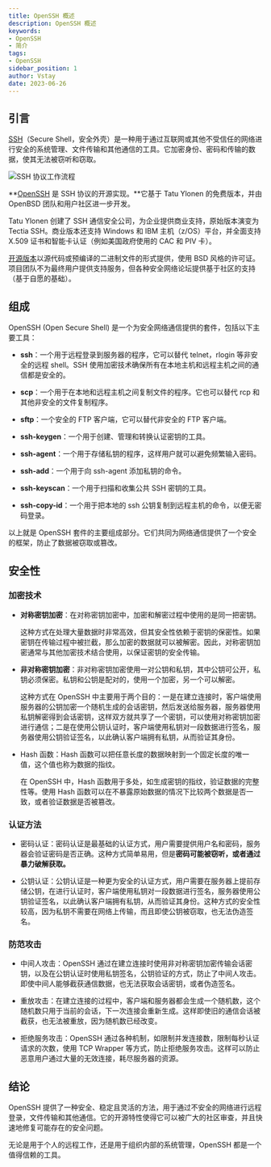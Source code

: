 ```yaml
---
title: OpenSSH 概述
description: OpenSSH 概述
keywords:
- OpenSSH
- 简介
tags:
- OpenSSH
sidebar_position: 1
author: Vstay
date: 2023-06-26
---
```


## 引言

[SSH](https://www.ssh.com/)（Secure Shell，安全外壳）是一种用于通过互联网或其他不受信任的网络进行安全的系统管理、文件传输和其他通信的工具。它加密身份、密码和传输的数据，使其无法被窃听和窃取。

![SSH 协议工作流程](https://static.7wate.com/img/2023/06/27/2bb25fab91fda.png)

**[OpenSSH](https://www.openssh.com/) 是 SSH 协议的开源实现。**它基于 Tatu Ylonen 的免费版本，并由 OpenBSD 团队和用户社区进一步开发。

Tatu Ylonen 创建了 SSH 通信安全公司，为企业提供商业支持，原始版本演变为 Tectia SSH。商业版本还支持 Windows 和 IBM 主机（z/OS）平台，并全面支持 X.509 证书和智能卡认证（例如美国政府使用的 CAC 和 PIV 卡）。

[开源版本](https://github.com/openssh/openssh-portable)以源代码或预编译的二进制文件的形式提供，使用 BSD 风格的许可证。项目团队不为最终用户提供支持服务，但各种安全网络论坛提供基于社区的支持（基于自愿的基础）。

## 组成

OpenSSH (Open Secure Shell) 是一个为安全网络通信提供的套件，包括以下主要工具：

-   **ssh**：一个用于远程登录到服务器的程序，它可以替代 telnet，rlogin 等非安全的远程 shell。SSH 使用加密技术确保所有在本地主机和远程主机之间的通信都是安全的。

-   **scp**：一个用于在本地和远程主机之间复制文件的程序。它也可以替代 rcp 和其他非安全的文件复制程序。

-   **sftp**：一个安全的 FTP 客户端，它可以替代非安全的 FTP 客户端。

-   **ssh-keygen**：一个用于创建、管理和转换认证密钥的工具。

-   **ssh-agent**：一个用于存储私钥的程序，这样用户就可以避免频繁输入密码。

-   **ssh-add**：一个用于向 ssh-agent 添加私钥的命令。

-   **ssh-keyscan**：一个用于扫描和收集公共 SSH 密钥的工具。

-   **ssh-copy-id**：一个用于把本地的 ssh 公钥复制到远程主机的命令，以便无密码登录。

以上就是 OpenSSH 套件的主要组成部分。它们共同为网络通信提供了一个安全的框架，防止了数据被窃取或篡改。

## 安全性

### 加密技术

-   **对称密钥加密**：在对称密钥加密中，加密和解密过程中使用的是同一把密钥。

    这种方式在处理大量数据时非常高效，但其安全性依赖于密钥的保密性。如果密钥在传输过程中被拦截，那么加密的数据就可以被解密。因此，对称密钥加密通常与其他加密技术结合使用，以保证密钥的安全传输。

-   **非对称密钥加密**：非对称密钥加密使用一对公钥和私钥，其中公钥可公开，私钥必须保密。私钥和公钥是配对的，使用一个加密，另一个可以解密。

    这种方式在 OpenSSH 中主要用于两个目的：一是在建立连接时，客户端使用服务器的公钥加密一个随机生成的会话密钥，然后发送给服务器，服务器使用私钥解密得到会话密钥，这样双方就共享了一个密钥，可以使用对称密钥加密进行通信；二是在使用公钥认证时，客户端使用私钥对一段数据进行签名，服务器使用公钥验证签名，以此确认客户端拥有私钥，从而验证其身份。

-   Hash 函数：Hash 函数可以把任意长度的数据映射到一个固定长度的唯一值，这个值也称为数据的指纹。

    在 OpenSSH 中，Hash 函数用于多处，如生成密钥的指纹，验证数据的完整性等。使用 Hash 函数可以在不暴露原始数据的情况下比较两个数据是否一致，或者验证数据是否被篡改。

### 认证方法

-   密码认证：密码认证是最基础的认证方式，用户需要提供用户名和密码，服务器会验证密码是否正确。这种方式简单易用，但是**密码可能被窃听，或者通过暴力破解获取。**

-   公钥认证：公钥认证是一种更为安全的认证方式，用户需要在服务器上提前存储公钥，在进行认证时，客户端使用私钥对一段数据进行签名，服务器使用公钥验证签名，以此确认客户端拥有私钥，从而验证其身份。这种方式的安全性较高，因为私钥不需要在网络上传输，而且即使公钥被窃取，也无法伪造签名。

### 防范攻击

-   中间人攻击：OpenSSH 通过在建立连接时使用非对称密钥加密传输会话密钥，以及在公钥认证时使用私钥签名，公钥验证的方式，防止了中间人攻击。即使中间人能够截获通信数据，也无法获取会话密钥，或者伪造签名。

-   重放攻击：在建立连接的过程中，客户端和服务器都会生成一个随机数，这个随机数只用于当前的会话，下一次连接会重新生成。这样即使旧的通信会话被截获，也无法被重放，因为随机数已经改变。

-   拒绝服务攻击：OpenSSH 通过各种机制，如限制并发连接数，限制每秒认证请求的次数，使用 TCP Wrapper 等方式，防止拒绝服务攻击。这样可以防止恶意用户通过大量的无效连接，耗尽服务器的资源。

## 结论

OpenSSH 提供了一种安全、稳定且灵活的方法，用于通过不安全的网络进行远程登录，文件传输和其他通信。它的开源特性使得它可以被广大的社区审查，并且快速地修复可能存在的安全问题。

无论是用于个人的远程工作，还是用于组织内部的系统管理，OpenSSH 都是一个值得信赖的工具。
